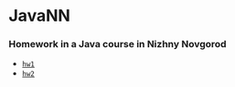 # JavaNN
### Homework in a Java course in Nizhny Novgorod

- [`hw1`](https://github.com/KobyzevIlya/JavaNN/tree/master/src/main/java/hw1)
- [`hw2`]()